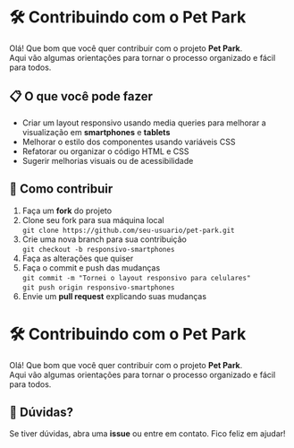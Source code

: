 # 🛠️ Contribuindo com o Pet Park

Olá! Que bom que você quer contribuir com o projeto **Pet Park**.  
Aqui vão algumas orientações para tornar o processo organizado e fácil para todos.

## 📋 O que você pode fazer

- Criar um layout responsivo usando media queries para melhorar a visualização em **smartphones** e **tablets**
- Melhorar o estilo dos componentes usando variáveis CSS
- Refatorar ou organizar o código HTML e CSS
- Sugerir melhorias visuais ou de acessibilidade

## 🚀 Como contribuir

1. Faça um **fork** do projeto
2. Clone seu fork para sua máquina local  
   `git clone https://github.com/seu-usuario/pet-park.git`
3. Crie uma nova branch para sua contribuição  
   `git checkout -b responsivo-smartphones`
4. Faça as alterações que quiser
5. Faça o commit e push das mudanças  
   `git commit -m "Tornei o layout responsivo para celulares"`  
   `git push origin responsivo-smartphones`
6. Envie um **pull request** explicando suas mudanças

# 🛠️ Contribuindo com o Pet Park

Olá! Que bom que você quer contribuir com o projeto **Pet Park**.  
Aqui vão algumas orientações para tornar o processo organizado e fácil para todos.

## 💬 Dúvidas?

Se tiver dúvidas, abra uma **issue** ou entre em contato. Fico feliz em ajudar!
